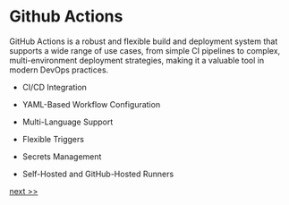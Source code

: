 # Github Actions

GitHub Actions is a robust and flexible build and deployment system that supports a wide range of use cases, from simple CI pipelines to complex, multi-environment deployment strategies, making it a valuable tool in modern DevOps practices.

* CI/CD Integration

* YAML-Based Workflow Configuration

* Multi-Language Support

* Flexible Triggers

* Secrets Management

* Self-Hosted and GitHub-Hosted Runners

[next >>](./1_basic_github_actions.md)